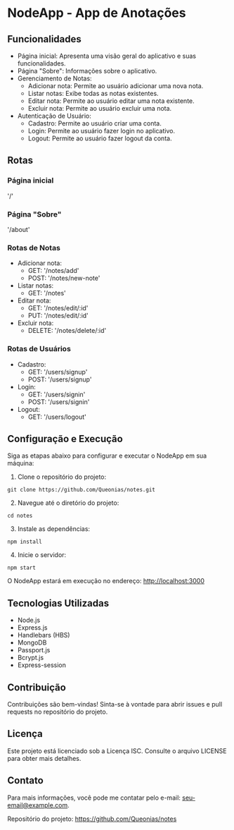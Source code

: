 <h1>NodeApp - App de Anotações</h1>

  <h2>Funcionalidades</h2>
  <ul>
    <li>Página inicial: Apresenta uma visão geral do aplicativo e suas funcionalidades.</li>
    <li>Página "Sobre": Informações sobre o aplicativo.</li>
    <li>Gerenciamento de Notas:
      <ul>
        <li>Adicionar nota: Permite ao usuário adicionar uma nova nota.</li>
        <li>Listar notas: Exibe todas as notas existentes.</li>
        <li>Editar nota: Permite ao usuário editar uma nota existente.</li>
        <li>Excluir nota: Permite ao usuário excluir uma nota.</li>
      </ul>
    </li>
    <li>Autenticação de Usuário:
      <ul>
        <li>Cadastro: Permite ao usuário criar uma conta.</li>
        <li>Login: Permite ao usuário fazer login no aplicativo.</li>
        <li>Logout: Permite ao usuário fazer logout da conta.</li>
      </ul>
    </li>
  </ul>

  <h2>Rotas</h2>

  <h3>Página inicial</h3>
  <p>'/'</p>

  <h3>Página "Sobre"</h3>
  <p>'/about'</p>

  <h3>Rotas de Notas</h3>

  <ul>
    <li>Adicionar nota:
      <ul>
        <li>GET: '/notes/add'</li>
        <li>POST: '/notes/new-note'</li>
      </ul>
    </li>
    <li>Listar notas:
      <ul>
        <li>GET: '/notes'</li>
      </ul>
    </li>
    <li>Editar nota:
      <ul>
        <li>GET: '/notes/edit/:id'</li>
        <li>PUT: '/notes/edit/:id'</li>
      </ul>
    </li>
    <li>Excluir nota:
      <ul>
        <li>DELETE: '/notes/delete/:id'</li>
      </ul>
    </li>
  </ul>

  <h3>Rotas de Usuários</h3>

  <ul>
    <li>Cadastro:
      <ul>
        <li>GET: '/users/signup'</li>
        <li>POST: '/users/signup'</li>
      </ul>
    </li>
    <li>Login:
      <ul>
        <li>GET: '/users/signin'</li>
        <li>POST: '/users/signin'</li>
      </ul>
    </li>
    <li>Logout:
      <ul>
        <li>GET: '/users/logout'</li>
      </ul>
    </li>
  </ul>

  <h2>Configuração e Execução</h2>

  <p>Siga as etapas abaixo para configurar e executar o NodeApp em sua máquina:</p>

  <ol>
    <li>Clone o repositório do projeto:</li>
  </ol>
  <pre><code>git clone https://github.com/Queonias/notes.git</code></pre>

  <ol start="2">
    <li>Navegue até o diretório do projeto:</li>
  </ol>
  <pre><code>cd notes</code></pre>

  <ol start="3">
    <li>Instale as dependências:</li>
  </ol>
  <pre><code>npm install</code></pre>

  <ol start="4">
    <li>Inicie o servidor:</li>
  </ol>
  <pre><code>npm start</code></pre>

  <p>O NodeApp estará em execução no endereço: <a href="http://localhost:3000">http://localhost:3000</a></p>

  <h2>Tecnologias Utilizadas</h2>
  <ul>
    <li>Node.js</li>
    <li>Express.js</li>
    <li>Handlebars (HBS)</li>
    <li>MongoDB</li>
    <li>Passport.js</li>
    <li>Bcrypt.js</li>
    <li>Express-session</li>
  </ul>

  <h2>Contribuição</h2>
  <p>Contribuições são bem-vindas! Sinta-se à vontade para abrir issues e pull requests no repositório do projeto.</p>

  <h2>Licença</h2>
  <p>Este projeto está licenciado sob a Licença ISC. Consulte o arquivo LICENSE para obter mais detalhes.</p>

  <h2>Contato</h2>
  <p>Para mais informações, você pode me contatar pelo e-mail: <a href="mailto:queones@gmail.com">seu-email@example.com</a>.</p>

  <p>Repositório do projeto: <a href="https://github.com/Queonias/notes">https://github.com/Queonias/notes</a></p>
</body>

